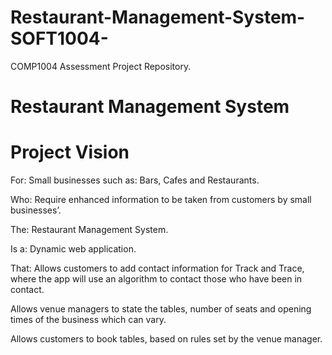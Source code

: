 # Restaurant-Management-System-SOFT1004-
COMP1004 Assessment Project Repository. 

# Restaurant Management System

# Project Vision

For:  Small businesses such as: Bars, Cafes and Restaurants. 

Who: Require enhanced information to be taken from customers by small businesses’. 

The: Restaurant Management System.

Is a: Dynamic web application. 

That: Allows customers to add contact information for Track and Trace, where the app will use an algorithm to contact those who have been in contact. 

Allows venue managers to state the tables, number of seats and opening times of the business which can vary. 

Allows customers to book tables, based on rules set by the venue manager.  
